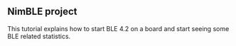 ## NimBLE project

This tutorial explains how to start BLE 4.2 on a board and start seeing some BLE related statistics. 


